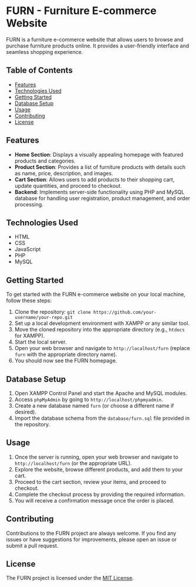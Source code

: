 

# FURN - Furniture E-commerce Website

FURN is a furniture e-commerce website that allows users to browse and purchase furniture products online. It provides a user-friendly interface and seamless shopping experience.

## Table of Contents

- [Features](#features)
- [Technologies Used](#technologies-used)
- [Getting Started](#getting-started)
- [Database Setup](#database-setup)
- [Usage](#usage)
- [Contributing](#contributing)
- [License](#license)

## Features

- **Home Section**: Displays a visually appealing homepage with featured products and categories.
- **Product Section**: Provides a list of furniture products with details such as name, price, description, and images.
- **Cart Section**: Allows users to add products to their shopping cart, update quantities, and proceed to checkout.
- **Backend**: Implements server-side functionality using PHP and MySQL database for handling user registration, product management, and order processing.

## Technologies Used

- HTML
- CSS
- JavaScript
- PHP
- MySQL

## Getting Started

To get started with the FURN e-commerce website on your local machine, follow these steps:

1. Clone the repository: `git clone https://github.com/your-username/your-repo.git`
2. Set up a local development environment with XAMPP or any similar tool.
3. Move the cloned repository into the appropriate directory (e.g., `htdocs` for XAMPP).
4. Start the local server.
5. Open your web browser and navigate to `http://localhost/furn` (replace `furn` with the appropriate directory name).
6. You should now see the FURN homepage.

## Database Setup

1. Open XAMPP Control Panel and start the Apache and MySQL modules.
2. Access `phpMyAdmin` by going to `http://localhost/phpmyadmin`.
3. Create a new database named `furn` (or choose a different name if desired).
4. Import the database schema from the `database/furn.sql` file provided in the repository.

## Usage

1. Once the server is running, open your web browser and navigate to `http://localhost/furn` (or the appropriate URL).
2. Explore the website, browse different products, and add them to your cart.
3. Proceed to the cart section, review your items, and proceed to checkout.
4. Complete the checkout process by providing the required information.
5. You will receive a confirmation message once the order is placed.

## Contributing

Contributions to the FURN project are always welcome. If you find any issues or have suggestions for improvements, please open an issue or submit a pull request.

## License

The FURN project is licensed under the [MIT License](LICENSE).

